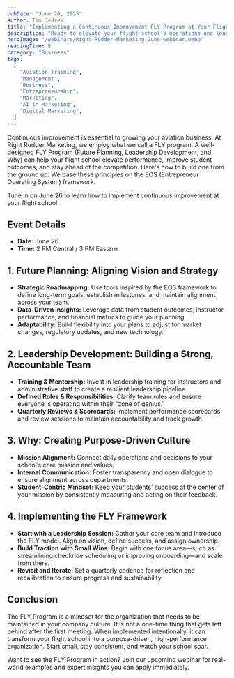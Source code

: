 ```yaml
---
pubDate: "June 26, 2025"
author: Tim Jedrek
title: "Implementing a Continuous Improvement FLY Program at Your Flight School"
description: "Ready to elevate your flight school’s operations and leadership? Join us for an engaging webinar, 'Implementing a Continuous Improvement FLY Program at Your Flight School,' where we introduce the FLY framework—Future Planning, Leadership Development, and Why. Based on the proven EOS (Entrepreneurial Operating System) framework, this program is designed to help flight school owners and managers streamline operations, develop strong leaders, and drive long-term growth."
heroImage: "/webinars/Right-Rudder-Marketing-June-webinar.webp"
readingTime: 5
category: "Business"
tags:
  [
    "Aviation Training",
    "Management",
    "Business",
    "Entrepreneurship",
    "Marketing",
    "AI in Marketing",
    "Digital Marketing",
  ]
---
```


Continuous improvement is essential to growing your aviation business. At Right Rudder Marketing, we employ what we call a FLY program. A well-designed FLY Program (Future Planning, Leadership Development, and Why) can help your flight school elevate performance, improve student outcomes, and stay ahead of the competition. Here's how to build one from the ground up. We base these principles on the EOS (Entrepreneur Operating System) framework.

Tune in on June 26 to learn how to implement continuous improvement at your flight school.

## Event Details

- **Date:** June 26
- **Time:** 2 PM Central / 3 PM Eastern

## 1. Future Planning: Aligning Vision and Strategy

- **Strategic Roadmapping:** Use tools inspired by the EOS framework to define long-term goals, establish milestones, and maintain alignment across your team.
- **Data-Driven Insights:** Leverage data from student outcomes, instructor performance, and financial metrics to guide your planning.
- **Adaptability:** Build flexibility into your plans to adjust for market changes, regulatory updates, and new technology.

## 2. Leadership Development: Building a Strong, Accountable Team

- **Training & Mentorship:** Invest in leadership training for instructors and administrative staff to create a resilient leadership pipeline.
- **Defined Roles & Responsibilities:** Clarify team roles and ensure everyone is operating within their "zone of genius."
- **Quarterly Reviews & Scorecards:** Implement performance scorecards and review sessions to maintain accountability and track growth.

## 3. Why: Creating Purpose-Driven Culture

- **Mission Alignment:** Connect daily operations and decisions to your school’s core mission and values.
- **Internal Communication:** Foster transparency and open dialogue to ensure alignment across departments.
- **Student-Centric Mindset:** Keep your students’ success at the center of your mission by consistently measuring and acting on their feedback.

## 4. Implementing the FLY Framework

- **Start with a Leadership Session:** Gather your core team and introduce the FLY model. Align on vision, define success, and assign ownership.
- **Build Traction with Small Wins:** Begin with one focus area—such as streamlining checkride scheduling or improving onboarding—and scale from there.
- **Revisit and Iterate:** Set a quarterly cadence for reflection and recalibration to ensure progress and sustainability.

## Conclusion

The FLY Program is a mindset for the organization that needs to be maintained in your company culture. It is not a one-time thing that gets left behind after the first meeting. When implemented intentionally, it can transform your flight school into a purpose-driven, high-performance organization. Start small, stay consistent, and watch your school soar.

Want to see the FLY Program in action? Join our upcoming webinar for real-world examples and expert insights you can apply immediately.
